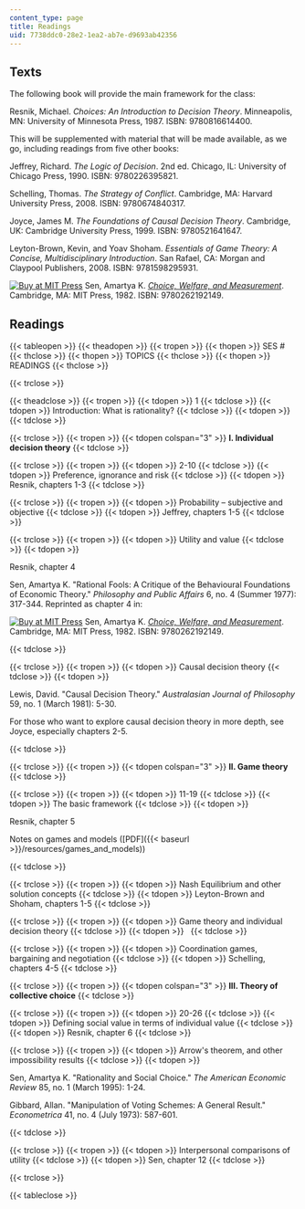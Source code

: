 ```yaml
---
content_type: page
title: Readings
uid: 7738ddc0-28e2-1ea2-ab7e-d9693ab42356
---
```


Texts
-----

The following book will provide the main framework for the class:

Resnik, Michael. _Choices: An Introduction to Decision Theory_. Minneapolis, MN: University of Minnesota Press, 1987. ISBN: 9780816614400.

This will be supplemented with material that will be made available, as we go, including readings from five other books:

Jeffrey, Richard. _The Logic of Decision_. 2nd ed. Chicago, IL: University of Chicago Press, 1990. ISBN: 9780226395821.

Schelling, Thomas. _The Strategy of Conflict_. Cambridge, MA: Harvard University Press, 2008. ISBN: 9780674840317.

Joyce, James M. _The Foundations of Causal Decision Theory_. Cambridge, UK: Cambridge University Press, 1999. ISBN: 9780521641647.

Leyton-Brown, Kevin, and Yoav Shoham. _Essentials of Game Theory: A Concise, Multidisciplinary Introduction_. San Rafael, CA: Morgan and Claypool Publishers, 2008. ISBN: 9781598295931.

[![Buy at MIT Press](/images/mp_logo.gif)](https://mitpress.mit.edu/9780262192149) Sen, Amartya K. [_Choice, Welfare, and Measurement_](https://mitpress.mit.edu/9780262192149). Cambridge, MA: MIT Press, 1982. ISBN: 9780262192149.

Readings
--------

{{< tableopen >}}
{{< theadopen >}}
{{< tropen >}}
{{< thopen >}}
SES #
{{< thclose >}}
{{< thopen >}}
TOPICS
{{< thclose >}}
{{< thopen >}}
READINGS
{{< thclose >}}

{{< trclose >}}

{{< theadclose >}}
{{< tropen >}}
{{< tdopen >}}
1
{{< tdclose >}}
{{< tdopen >}}
Introduction: What is rationality?
{{< tdclose >}}
{{< tdopen >}}
 
{{< tdclose >}}

{{< trclose >}}
{{< tropen >}}
{{< tdopen colspan="3" >}}
**I. Individual decision theory**
{{< tdclose >}}

{{< trclose >}}
{{< tropen >}}
{{< tdopen >}}
2-10
{{< tdclose >}}
{{< tdopen >}}
Preference, ignorance and risk
{{< tdclose >}}
{{< tdopen >}}
Resnik, chapters 1-3
{{< tdclose >}}

{{< trclose >}}
{{< tropen >}}
{{< tdopen >}}
Probability – subjective and objective
{{< tdclose >}}
{{< tdopen >}}
Jeffrey, chapters 1-5
{{< tdclose >}}

{{< trclose >}}
{{< tropen >}}
{{< tdopen >}}
Utility and value
{{< tdclose >}}
{{< tdopen >}}


Resnik, chapter 4

Sen, Amartya K. "Rational Fools: A Critique of the Behavioural Foundations of Economic Theory." _Philosophy and Public Affairs_ 6, no. 4 (Summer 1977): 317-344. Reprinted as chapter 4 in:

[![Buy at MIT Press](/images/mp_logo.gif)](https://mitpress.mit.edu/9780262192149) Sen, Amartya K. [_Choice, Welfare, and Measurement_](https://mitpress.mit.edu/9780262192149). Cambridge, MA: MIT Press, 1982. ISBN: 9780262192149.


{{< tdclose >}}

{{< trclose >}}
{{< tropen >}}
{{< tdopen >}}
Causal decision theory
{{< tdclose >}}
{{< tdopen >}}


Lewis, David. "Causal Decision Theory." _Australasian Journal of Philosophy_ 59, no. 1 (March 1981): 5-30.

For those who want to explore causal decision theory in more depth, see Joyce, especially chapters 2-5.


{{< tdclose >}}

{{< trclose >}}
{{< tropen >}}
{{< tdopen colspan="3" >}}
**II. Game theory**
{{< tdclose >}}

{{< trclose >}}
{{< tropen >}}
{{< tdopen >}}
11-19
{{< tdclose >}}
{{< tdopen >}}
The basic framework
{{< tdclose >}}
{{< tdopen >}}


Resnik, chapter 5

Notes on games and models ([PDF]({{< baseurl >}}/resources/games_and_models))


{{< tdclose >}}

{{< trclose >}}
{{< tropen >}}
{{< tdopen >}}
Nash Equilibrium and other solution concepts
{{< tdclose >}}
{{< tdopen >}}
Leyton-Brown and Shoham, chapters 1-5
{{< tdclose >}}

{{< trclose >}}
{{< tropen >}}
{{< tdopen >}}
Game theory and individual decision theory
{{< tdclose >}}
{{< tdopen >}}
 
{{< tdclose >}}

{{< trclose >}}
{{< tropen >}}
{{< tdopen >}}
Coordination games, bargaining and negotiation
{{< tdclose >}}
{{< tdopen >}}
Schelling, chapters 4-5
{{< tdclose >}}

{{< trclose >}}
{{< tropen >}}
{{< tdopen colspan="3" >}}
**III. Theory of collective choice**
{{< tdclose >}}

{{< trclose >}}
{{< tropen >}}
{{< tdopen >}}
20-26
{{< tdclose >}}
{{< tdopen >}}
Defining social value in terms of individual value
{{< tdclose >}}
{{< tdopen >}}
Resnik, chapter 6
{{< tdclose >}}

{{< trclose >}}
{{< tropen >}}
{{< tdopen >}}
Arrow's theorem, and other impossibility results
{{< tdclose >}}
{{< tdopen >}}


Sen, Amartya K. "Rationality and Social Choice." _The American Economic Review_ 85, no. 1 (March 1995): 1-24.

Gibbard, Allan. "Manipulation of Voting Schemes: A General Result." _Econometrica_ 41, no. 4 (July 1973): 587-601.


{{< tdclose >}}

{{< trclose >}}
{{< tropen >}}
{{< tdopen >}}
Interpersonal comparisons of utility
{{< tdclose >}}
{{< tdopen >}}
Sen, chapter 12
{{< tdclose >}}

{{< trclose >}}

{{< tableclose >}}
